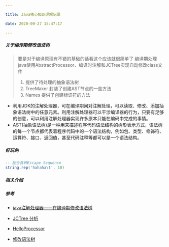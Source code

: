 ```yaml
---

title: Java核心知识理解记录

date: 2020-09-27 15:47:17

---
```

##### 关于编译期修改语法树

> 要是对于编译原理有不错的基础的话看这个应该就很简单了
> 编译期处理
> java使用AbstractProcessor、编译时注解和JCTree实现自动修改class文件
>
> 1. 提供了待处理的抽象语法树
> 2. TreeMaker 封装了创建AST节点的一些方法
> 3. Names 提供了创建标识符的方法

- 利用JDK的注解处理器，可在编译期间对注解处理，可以读取、修改、添加抽象语法树中的任意元素。利用注解处理器可以干涉编译器的行为，只要有足够的创意，可以利用注解处理器实现许多原本只能在编码中完成的事情。
- AST(抽象语法树)是一种用来描述程序代码语法结构的树形表示方式，语法树的每一个节点都代表着程序代码中的一个语法结构，例如包、类型、修饰符、运算符、接口、返回值，甚至代码注释等都可以是一个语法结构。



##### 好玩的
```lua
-- 配合各种Escape Sequence
string.rep('hahaha\t', 10)
```
##### 相关介绍



##### 参考

- [java注解处理器——在编译期修改语法树](https://blog.csdn.net/A_zhenzhen/article/details/86065063)

- [JCTree 分析](https://blog.csdn.net/u013998373/article/details/90050810)

- [HelloProcessor](https://gist.github.com/pietrocaselani/8624554)

- [修改语法树](https://segmentfault.com/a/1190000022157161)